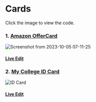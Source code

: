 # Cards 
Click the image to view the code.

### 1. [Amazon OfferCard](https://github.com/KKBUGHUNTER/TailwindCSS-Notes/blob/main/Card/Anazon%20OfferCard.html)
![Screenshot from 2023-10-05 07-11-25](https://github.com/KKBUGHUNTER/TailwindCSS-Notes/assets/91019132/733495fd-4665-47c2-a691-d1cca8dfa8ca)
#### [Live Edit](https://codepen.io/karthikeyan2110/pen/VwqEEwQ)

### 2. [My College ID Card](https://github.com/KKBUGHUNTER/TailwindCSS-Notes/blob/main/Card/My%20College%20ID%20Card.html)
![ID Card](https://github.com/KKBUGHUNTER/TailwindCSS-Notes/assets/91019132/7edd6159-6b78-44a9-9c05-d7ad3bf9bdc5)
#### [Live Edit](https://codepen.io/karthikeyan2110/pen/gOZBQOO?editors=1000)

